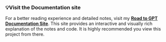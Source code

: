 ### **💡Visit the Documentation site**

For a better reading experience and detailed notes, visit my **[Road to GPT Documentation Site](https://muzzammilshah.github.io/Road-to-GPT/Makemore-part5)**.
This site provides an interactive and visually rich explanation of the notes and code. It is highly recommended you view this project from there.
